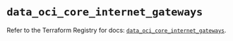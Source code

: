 # `data_oci_core_internet_gateways`

Refer to the Terraform Registry for docs: [`data_oci_core_internet_gateways`](https://registry.terraform.io/providers/hashicorp/oci/7.19.0/docs/data-sources/core_internet_gateways).
